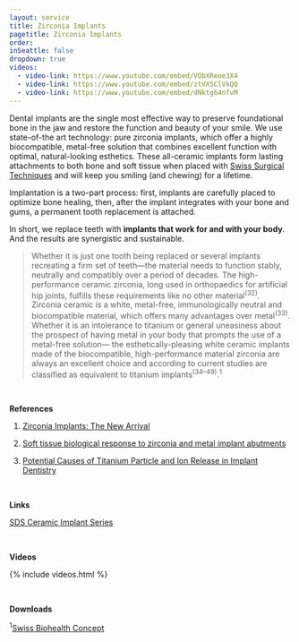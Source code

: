 ```yaml
---
layout: service
title: Zirconia Implants
pagetitle: Zirconia Implants
order:
inSeattle: false
dropdown: true
videos:
  - video-link: https://www.youtube.com/embed/VObXReoe3X4
  - video-link: https://www.youtube.com/embed/ztVXSClVkQQ
  - video-link: https://www.youtube.com/embed/dNktg64nfvM
---
```

Dental implants are the single most effective way to preserve foundational bone in the jaw and restore the function and beauty of your smile. We use state-of-the art technology: pure zirconia implants, which offer a highly biocompatible, metal-free solution that combines excellent function with optimal, natural-looking esthetics. These all-ceramic implants form lasting attachments to both bone and soft tissue when placed with [Swiss Surgical Techniques](../swiss-surgical-technique) and will keep you smiling (and chewing) for a lifetime. 

Implantation is a two-part process: first, implants are carefully placed to optimize bone healing, then, after the implant integrates with your bone and gums, a permanent tooth replacement is attached.   

In short, we replace teeth with __implants that work for and with your body__. And the results are synergistic and sustainable. 


<blockquote class="p-3 service-blockquote">Whether it is just one tooth being replaced or several implants recreating a firm set of teeth—the material needs to function stably, neutrally and compatibly over a period of decades. The high-performance ceramic zirconia, long used in orthopaedics for artificial hip joints, fulfills these requirements like no other material<sup>(32)</sup>. Zirconia ceramic is a white, metal-free, immunologically neutral and biocompatible material, which offers many advantages over metal<sup>(33)</sup>. Whether it is an intolerance to titanium or general uneasiness about the prospect of having metal in your body that prompts the use of a metal-free solution— the esthetically-pleasing white ceramic implants made of the biocompatible, high-performance material zirconia are always an excellent choice and according to current studies are classified as equivalent to titanium implants<sup>(34–49)</sup>.<sup>1</sup></blockquote>

<br>

__References__

1. [Zirconia Implants: The New Arrival](https://drive.google.com/file/d/1jjaqKa8O2HNbQOYS68TuYqYgwzX8quG_/view?usp=sharing)

2. [Soft tissue biological response to zirconia and metal implant abutments](https://pubmed.ncbi.nlm.nih.gov/25290282/) 

3. [Potential Causes of Titanium Particle and Ion Release in Implant Dentistry](https://drive.google.com/file/d/1eIJMmLqfm8isJCOHMQE8k3pKtZogHpp0/view?usp=sharing)


<br>

__Links__

[SDS Ceramic Implant Series](https://www.swissdentalsolutions.com/en/dentists)

<br>

__Videos__

{% include videos.html %}

<br>

__Downloads__

<sup>1</sup>[Swiss Biohealth Concept](https://www.swissdentalsolutions.com/dokumente/2020_Swiss-Biohealth-Concept-letter-us-web.pdf)